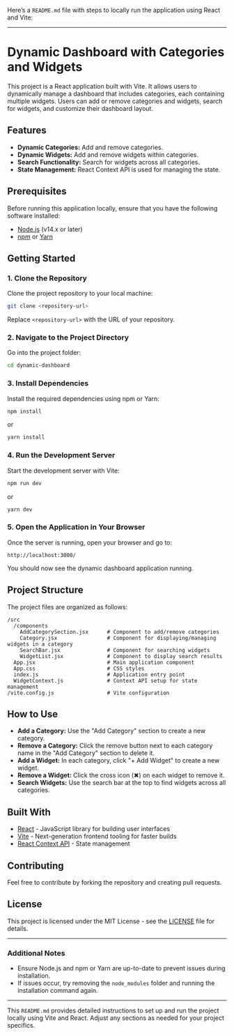 Here’s a `README.md` file with steps to locally run the application using React and Vite:

---

# Dynamic Dashboard with Categories and Widgets

This project is a React application built with Vite. It allows users to dynamically manage a dashboard that includes categories, each containing multiple widgets. Users can add or remove categories and widgets, search for widgets, and customize their dashboard layout.

## Features

- **Dynamic Categories:** Add and remove categories.
- **Dynamic Widgets:** Add and remove widgets within categories.
- **Search Functionality:** Search for widgets across all categories.
- **State Management:** React Context API is used for managing the state.

## Prerequisites

Before running this application locally, ensure that you have the following software installed:

- [Node.js](https://nodejs.org/) (v14.x or later)
- [npm](https://www.npmjs.com/) or [Yarn](https://yarnpkg.com/)

## Getting Started

### 1. Clone the Repository

Clone the project repository to your local machine:

```bash
git clone <repository-url>
```

Replace `<repository-url>` with the URL of your repository.

### 2. Navigate to the Project Directory

Go into the project folder:

```bash
cd dynamic-dashboard
```

### 3. Install Dependencies

Install the required dependencies using npm or Yarn:

```bash
npm install
```

or

```bash
yarn install
```

### 4. Run the Development Server

Start the development server with Vite:

```bash
npm run dev
```

or

```bash
yarn dev
```

### 5. Open the Application in Your Browser

Once the server is running, open your browser and go to:

```
http://localhost:3000/
```

You should now see the dynamic dashboard application running.

## Project Structure

The project files are organized as follows:

```
/src
  /components
    AddCategorySection.jsx      # Component to add/remove categories
    Category.jsx                # Component for displaying/managing widgets in a category
    SearchBar.jsx               # Component for searching widgets
    WidgetList.jsx              # Component to display search results
  App.jsx                       # Main application component
  App.css                       # CSS styles
  index.js                      # Application entry point
  WidgetContext.js              # Context API setup for state management
/vite.config.js                 # Vite configuration
```

## How to Use

- **Add a Category:** Use the "Add Category" section to create a new category.
- **Remove a Category:** Click the remove button next to each category name in the "Add Category" section to delete it.
- **Add a Widget:** In each category, click "+ Add Widget" to create a new widget.
- **Remove a Widget:** Click the cross icon (✖) on each widget to remove it.
- **Search Widgets:** Use the search bar at the top to find widgets across all categories.

## Built With

- [React](https://reactjs.org/) - JavaScript library for building user interfaces
- [Vite](https://vitejs.dev/) - Next-generation frontend tooling for faster builds
- [React Context API](https://reactjs.org/docs/context.html) - State management

## Contributing

Feel free to contribute by forking the repository and creating pull requests.

## License

This project is licensed under the MIT License - see the [LICENSE](LICENSE) file for details.

---

### Additional Notes

- Ensure Node.js and npm or Yarn are up-to-date to prevent issues during installation.
- If issues occur, try removing the `node_modules` folder and running the installation command again.

---

This `README.md` provides detailed instructions to set up and run the project locally using Vite and React. Adjust any sections as needed for your project specifics.
